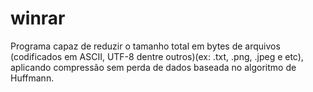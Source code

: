 # winrar

Programa capaz de reduzir o tamanho total em bytes de arquivos (codificados em ASCII, UTF-8 dentre outros)(ex: .txt, .png, .jpeg e etc), aplicando compressão sem perda de dados baseada no algoritmo de Huffmann.
